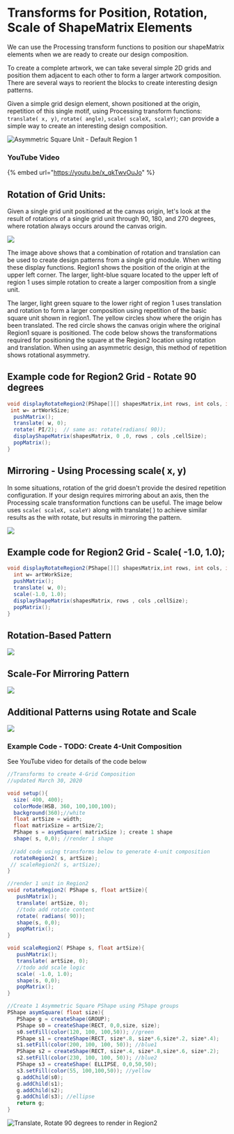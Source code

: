 # Transforms for Position, Rotation, Scale of ShapeMatrix Elements

We can use the Processing transform functions to position our shapeMatrix elements when we are ready to create our design composition.

To create a complete artwork, we can take several simple 2D grids and position them adjacent to each other to form a larger artwork composition. There are several ways to reorient the blocks to create interesting design patterns.

Given a simple grid design element, shown positioned at the origin, repetition of this single motif, using Processing transform functions: `translate( x, y)`, `rotate( angle)`, `scale( scaleX, scaleY)`; can provide a simple way to create an interesting design composition.

![Asymmetric Square  Unit - Default Region 1 ](<../.gitbook/assets/Screenshot 2017-09-28 09.49.38.png>)

### YouTube Video

{% embed url="https://youtu.be/x_qkTwvOuJo" %}



## Rotation of Grid Units:

Given a single grid unit positioned at the canvas origin, let's look at the result of rotations of a single grid unit through 90, 180, and 270 degrees, where rotation always occurs around the canvas origin.

![](<../.gitbook/assets/Screenshot 2017-09-28 09.36.59.png>)

The image above shows that a combination of rotation and translation can be used to create design patterns from a single grid module. When writing these display functions. Region1 shows the position of the origin at the upper left corner. The larger, light-blue square located to the upper left of region 1 uses simple rotation to create a larger composition from a single unit.

The larger, light green square to the lower right of region 1 uses translation and rotation to form a larger composition using repetition of the basic square unit shown in region1. The yellow circles show where the origin has been translated. The red circle shows the canvas origin where the original Region1 square is positioned. The code below shows the transformations required for positioning the square at the Region2 location using rotation and translation. When using an asymmetric design, this method of repetition shows rotational asymmetry.

## Example code for Region2 Grid - Rotate 90 degrees

```java
void displayRotateRegion2(PShape[][] shapesMatrix,int rows, int cols, int cellSize, int artWorkSize){
 int w= artWorkSize;
  pushMatrix();
  translate( w, 0);
  rotate( PI/2);  // same as: rotate(radians( 90));
  displayShapeMatrix(shapesMatrix, 0 ,0, rows , cols ,cellSize);
  popMatrix();
}
```

## Mirroring - Using Processing scale( x, y)

In some situations, rotation of the grid doesn't provide the desired repetition configuration. If your design requires mirroring about an axis, then the Processing scale transformation functions can be useful. The image below uses `scale( scaleX, scaleY)` along with translate( ) to achieve similar results as the with rotate, but results in mirroring the pattern.

![](<../.gitbook/assets/Screenshot 2017-09-28 09.34.56.png>)

## Example code for Region2 Grid  - Scale( -1.0, 1.0);

```java
void displayRotateRegion2(PShape[][] shapesMatrix,int rows, int cols, int cellSize, int artWorkSize){
  int w= artWorkSize;
  pushMatrix();
  translate( w, 0);
  scale(-1.0, 1.0);
  displayShapeMatrix(shapesMatrix, rows , cols ,cellSize);
  popMatrix();
}
```

## Rotation-Based Pattern

![](<../.gitbook/assets/Screenshot 2017-09-28 12.44.51.png>)

## Scale-For Mirroring Pattern

![](<../.gitbook/assets/Screenshot 2017-09-28 12.45.18.png>)

## Additional Patterns using Rotate and Scale

![](<../.gitbook/assets/Screenshot 2017-09-28 12.58.55.png>)

### Example Code - TODO: Create 4-Unit Composition

See YouTube video for details of the code below

```java
//Transforms to create 4-Grid Composition
//updated March 30, 2020

void setup(){
  size( 400, 400);
  colorMode(HSB, 360, 100,100,100);
  background(360);//white
  float artSize = width;
  float matrixSize = artSize/2;
  PShape s = asymSquare( matrixSize ); create 1 shape
  shape( s, 0,0); //render 1 shape
 
 //add code using transforms below to generate 4-unit composition
  rotateRegion2( s, artSize);
 // scaleRegion2( s, artSize);
}

//render 1 unit in Region2
void rotateRegion2( PShape s, float artSize){
   pushMatrix();
   translate( artSize, 0);
   //todo add rotate content
   rotate( radians( 90));
   shape(s, 0,0);
   popMatrix();
}

void scaleRegion2( PShape s, float artSize){
   pushMatrix();
   translate( artSize, 0);
   //todo add scale logic
   scale( -1.0, 1.0);
   shape(s, 0,0);
   popMatrix();
}

//Create 1 Asymmetric Square PShape using PShape groups
PShape asymSquare( float size){
   PShape g = createShape(GROUP);
   PShape s0 = createShape(RECT, 0,0,size, size);
   s0.setFill(color(120, 100, 100,50)); //green
   PShape s1 = createShape(RECT, size*.8, size*.6,size*.2, size*.4); 
   s1.setFill(color(200, 100, 100, 50)); //blue1
   PShape s2 = createShape(RECT, size*.4, size*.8,size*.6, size*.2); 
   s2.setFill(color(230, 100, 100, 50)); //blue2
   PShape s3 = createShape( ELLIPSE, 0,0,50,50);
   s3.setFill(color(55, 100,100,50)); //yellow
   g.addChild(s0);
   g.addChild(s1);
   g.addChild(s2);
   g.addChild(s3); //ellipse
   return g;
}


```

![Translate, Rotate 90 degrees to render in Region2](<../.gitbook/assets/Screen Shot 2020-03-28 at 1.02.43 PM.png>)
